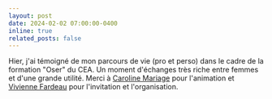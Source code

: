 ```yaml
---
layout: post
date: 2024-02-02 07:00:00-0400
inline: true
related_posts: false
---
```


Hier, j'ai témoigné de mon parcours de vie (pro et perso) dans le cadre de la formation "Oser" du CEA. Un moment d'échanges très riche entre femmes et d'une grande utilité. Merci à [Caroline Mariage](https://www.linkedin.com/in/carolinemariage/) pour l'animation et [Vivienne Fardeau](https://www.linkedin.com/in/vivienne-fardeau-847b2862/) pour l'invitation et l'organisation.